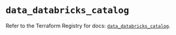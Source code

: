 # `data_databricks_catalog`

Refer to the Terraform Registry for docs: [`data_databricks_catalog`](https://registry.terraform.io/providers/databricks/databricks/1.48.0/docs/data-sources/catalog).
